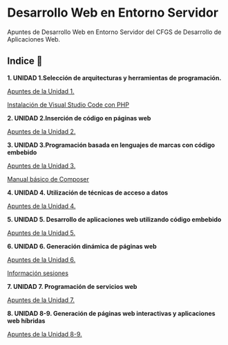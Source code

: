# Desarrollo Web en Entorno Servidor

Apuntes de Desarrollo Web en Entorno Servidor del CFGS de Desarrollo de Aplicaciones Web.

## Indice 🚀

**1. UNIDAD 1.Selección de arquitecturas y herramientas de programación.**

[Apuntes de la Unidad 1.](Tema1/Selecciondearquitecturasyherramientasdeprogramacion.md)

[Instalación de Visual Studio Code con PHP](Tema1/VisualStudioCodePHP.md)

**2. UNIDAD 2.Inserción de código en páginas web**

[Apuntes de la Unidad 2.](Tema2/Insercioncodigopaginasweb.md)

**3. UNIDAD 3.Programación basada en lenguajes de marcas con código embebido**

[Apuntes de la Unidad 3.](Tema3/programacionlenguajesdemarcas.md)

[Manual básico de Composer](Tema3/composer.md)

**4. UNIDAD 4. Utilización de técnicas de acceso a datos**

[Apuntes de la Unidad 4.](Tema4/tecnicasaccesodatos.md)

**5. UNIDAD 5. Desarrollo de aplicaciones web utilizando código embebido**

[Apuntes de la Unidad 5.](Tema5/dawcodigoembebido.md)

**6. UNIDAD 6. Generación dinámica de páginas web**

[Apuntes de la Unidad 6.](Tema6/generacionDinamicaPaginasWeb.md)

[Información sesiones](Tema6/otrosTemasLaravel.md)

**7. UNIDAD 7. Programación de servicios web**

[Apuntes de la Unidad 7.](Tema7/programacionServiciosWeb.md)

**8. UNIDAD 8-9. Generación de páginas web interactivas y aplicaciones web híbridas**

[Apuntes de la Unidad 8-9.](Tema8-9/Apuntes.md)

